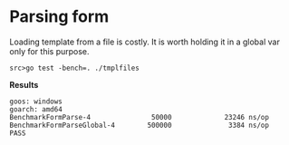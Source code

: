 # Parsing form

Loading template from a file is costly.
It is worth holding it in a global var only for this purpose.

`src>go test -bench=. ./tmplfiles` 

**Results**
```
goos: windows
goarch: amd64
BenchmarkFormParse-4               50000             23246 ns/op
BenchmarkFormParseGlobal-4        500000              3384 ns/op
PASS
```
 